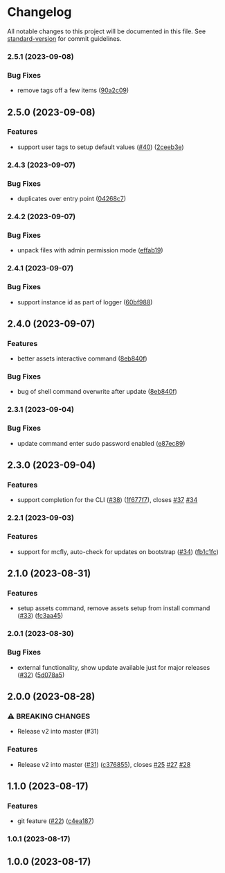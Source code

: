 # Changelog

All notable changes to this project will be documented in this file. See [standard-version](https://github.com/conventional-changelog/standard-version) for commit guidelines.

### 2.5.1 (2023-09-08)

### Bug Fixes

-   remove tags off a few items ([90a2c09](https://github.com/Avivbens/shell-config/commit/90a2c09872db2c27f6bb652c4eaf28638988de9d))

## 2.5.0 (2023-09-08)

### Features

-   support user tags to setup default values ([#40](https://github.com/Avivbens/shell-config/issues/40)) ([2ceeb3e](https://github.com/Avivbens/shell-config/commit/2ceeb3e947ed70d083e9d215b504ffc81948fe79))

### 2.4.3 (2023-09-07)

### Bug Fixes

-   duplicates over entry point ([04268c7](https://github.com/Avivbens/shell-config/commit/04268c742e1957d0f14c457046b2f04df47cab76))

### 2.4.2 (2023-09-07)

### Bug Fixes

-   unpack files with admin permission mode ([effab19](https://github.com/Avivbens/shell-config/commit/effab19caf1e6319877ed9630249e04ff40caaab))

### 2.4.1 (2023-09-07)

### Bug Fixes

-   support instance id as part of logger ([60bf988](https://github.com/Avivbens/shell-config/commit/60bf988c246d4992c520b1bcb4928d92698a911d))

## 2.4.0 (2023-09-07)

### Features

-   better assets interactive command ([8eb840f](https://github.com/Avivbens/shell-config/commit/8eb840f7e1b1738ecb0b153e905d4f8042e7f849))

### Bug Fixes

-   bug of shell command overwrite after update ([8eb840f](https://github.com/Avivbens/shell-config/commit/8eb840f7e1b1738ecb0b153e905d4f8042e7f849))

### 2.3.1 (2023-09-04)

### Bug Fixes

-   update command enter sudo password enabled ([e87ec89](https://github.com/Avivbens/shell-config/commit/e87ec890c83e49f8d5a6428a1cc48c2ac835675c))

## 2.3.0 (2023-09-04)

### Features

-   support completion for the CLI ([#38](https://github.com/Avivbens/shell-config/issues/38)) ([1f677f7](https://github.com/Avivbens/shell-config/commit/1f677f70e86bf44016ff5dfc601f2d9dbf357fe6)), closes [#37](https://github.com/Avivbens/shell-config/issues/37) [#34](https://github.com/Avivbens/shell-config/issues/34)

### 2.2.1 (2023-09-03)

### Features

-   support for mcfly, auto-check for updates on bootstrap ([#34](https://github.com/Avivbens/shell-config/issues/34)) ([fb1c1fc](https://github.com/Avivbens/shell-config/commit/fb1c1fc9d0036a6369e2a02e7057fd1eff84353e))

## 2.1.0 (2023-08-31)

### Features

-   setup assets command, remove assets setup from install command ([#33](https://github.com/Avivbens/shell-config/issues/33)) ([fc3aa45](https://github.com/Avivbens/shell-config/commit/fc3aa450b3310fd243cbdfb308940864b158d0e3))

### 2.0.1 (2023-08-30)

### Bug Fixes

-   external functionality, show update available just for major releases ([#32](https://github.com/Avivbens/shell-config/issues/32)) ([5d078a5](https://github.com/Avivbens/shell-config/commit/5d078a5b4017df3613e2c95a4c460c5cd882bf48))

## 2.0.0 (2023-08-28)

### ⚠ BREAKING CHANGES

-   Release v2 into master (#31)

### Features

-   Release v2 into master ([#31](https://github.com/Avivbens/shell-config/issues/31)) ([c376855](https://github.com/Avivbens/shell-config/commit/c3768550d0aa3534bbad3280cc0d1bbe3248c27d)), closes [#25](https://github.com/Avivbens/shell-config/issues/25) [#27](https://github.com/Avivbens/shell-config/issues/27) [#28](https://github.com/Avivbens/shell-config/issues/28)

## 1.1.0 (2023-08-17)

### Features

-   git feature ([#22](https://github.com/Avivbens/shell-config/issues/22)) ([c4ea187](https://github.com/Avivbens/shell-config/commit/c4ea1878d0ac5921babbd9baf7a719bd6b88736d))

### 1.0.1 (2023-08-17)

## 1.0.0 (2023-08-17)

